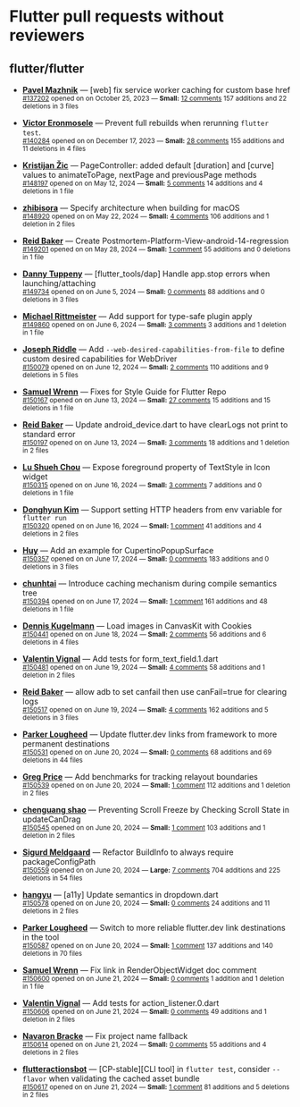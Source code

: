 # Flutter pull requests without reviewers

## flutter/flutter

* **[Pavel Mazhnik](https://github.com/p-mazhnik)** &mdash; [web] fix service worker caching for custom base href<br />
    <sub>[#137202](https://github.com/flutter/flutter/pull/137202) opened on on October 25, 2023 &mdash; **Small:** [12 comments](https://github.com/flutter/flutter/pull/137202) 157 additions and 22 deletions in 3 files</sub><br />

* **[Victor Eronmosele](https://github.com/victoreronmosele)** &mdash; Prevent full rebuilds when rerunning `flutter test`.<br />
    <sub>[#140284](https://github.com/flutter/flutter/pull/140284) opened on on December 17, 2023 &mdash; **Small:** [28 comments](https://github.com/flutter/flutter/pull/140284) 155 additions and 11 deletions in 4 files</sub><br />

* **[Kristijan Žic](https://github.com/KristijanZic)** &mdash; PageController: added default [duration] and [curve] values to animateToPage, nextPage and previousPage methods<br />
    <sub>[#148197](https://github.com/flutter/flutter/pull/148197) opened on on May 12, 2024 &mdash; **Small:** [5 comments](https://github.com/flutter/flutter/pull/148197) 14 additions and 4 deletions in 1 file</sub><br />

* **[zhibisora](https://github.com/zhibisora)** &mdash; Specify architecture when building for macOS<br />
    <sub>[#148920](https://github.com/flutter/flutter/pull/148920) opened on on May 22, 2024 &mdash; **Small:** [4 comments](https://github.com/flutter/flutter/pull/148920) 106 additions and 1 deletion in 2 files</sub><br />

* **[Reid Baker](https://github.com/reidbaker)** &mdash; Create Postmortem-Platform-View-android-14-regression<br />
    <sub>[#149201](https://github.com/flutter/flutter/pull/149201) opened on on May 28, 2024 &mdash; **Small:** [1 comment](https://github.com/flutter/flutter/pull/149201) 55 additions and 0 deletions in 1 file</sub><br />

* **[Danny Tuppeny](https://github.com/DanTup)** &mdash; [flutter_tools/dap] Handle app.stop errors when launching/attaching<br />
    <sub>[#149734](https://github.com/flutter/flutter/pull/149734) opened on on June 5, 2024 &mdash; **Small:** [0 comments](https://github.com/flutter/flutter/pull/149734) 88 additions and 0 deletions in 3 files</sub><br />

* **[Michael Rittmeister](https://github.com/DRSchlaubi)** &mdash; Add support for type-safe plugin apply<br />
    <sub>[#149860](https://github.com/flutter/flutter/pull/149860) opened on on June 6, 2024 &mdash; **Small:** [3 comments](https://github.com/flutter/flutter/pull/149860) 3 additions and 1 deletion in 1 file</sub><br />

* **[Joseph Riddle](https://github.com/joeriddles)** &mdash; Add `--web-desired-capabilities-from-file` to define custom desired capabilities for WebDriver<br />
    <sub>[#150079](https://github.com/flutter/flutter/pull/150079) opened on on June 12, 2024 &mdash; **Small:** [2 comments](https://github.com/flutter/flutter/pull/150079) 110 additions and 9 deletions in 5 files</sub><br />

* **[Samuel Wrenn](https://github.com/swrenn)** &mdash; Fixes for Style Guide for Flutter Repo<br />
    <sub>[#150167](https://github.com/flutter/flutter/pull/150167) opened on on June 13, 2024 &mdash; **Small:** [27 comments](https://github.com/flutter/flutter/pull/150167) 15 additions and 15 deletions in 1 file</sub><br />

* **[Reid Baker](https://github.com/reidbaker)** &mdash; Update android_device.dart to have clearLogs not print to standard error<br />
    <sub>[#150197](https://github.com/flutter/flutter/pull/150197) opened on on June 13, 2024 &mdash; **Small:** [3 comments](https://github.com/flutter/flutter/pull/150197) 18 additions and 1 deletion in 2 files</sub><br />

* **[Lu Shueh Chou](https://github.com/evan361425)** &mdash; Expose foreground property of TextStyle in Icon widget<br />
    <sub>[#150315](https://github.com/flutter/flutter/pull/150315) opened on on June 16, 2024 &mdash; **Small:** [3 comments](https://github.com/flutter/flutter/pull/150315) 7 additions and 0 deletions in 1 file</sub><br />

* **[Donghyun Kim](https://github.com/temeddix)** &mdash; Support setting HTTP headers from env variable for `flutter run`<br />
    <sub>[#150320](https://github.com/flutter/flutter/pull/150320) opened on on June 16, 2024 &mdash; **Small:** [1 comment](https://github.com/flutter/flutter/pull/150320) 41 additions and 4 deletions in 2 files</sub><br />

* **[Huy](https://github.com/huycozy)** &mdash; Add an example for CupertinoPopupSurface<br />
    <sub>[#150357](https://github.com/flutter/flutter/pull/150357) opened on on June 17, 2024 &mdash; **Small:** [0 comments](https://github.com/flutter/flutter/pull/150357) 183 additions and 0 deletions in 3 files</sub><br />

* **[chunhtai](https://github.com/chunhtai)** &mdash; Introduce caching mechanism during compile semantics tree<br />
    <sub>[#150394](https://github.com/flutter/flutter/pull/150394) opened on on June 17, 2024 &mdash; **Small:** [1 comment](https://github.com/flutter/flutter/pull/150394) 161 additions and 48 deletions in 1 file</sub><br />

* **[Dennis Kugelmann](https://github.com/IchordeDionysos)** &mdash; Load images in CanvasKit with Cookies<br />
    <sub>[#150441](https://github.com/flutter/flutter/pull/150441) opened on on June 18, 2024 &mdash; **Small:** [2 comments](https://github.com/flutter/flutter/pull/150441) 56 additions and 6 deletions in 4 files</sub><br />

* **[Valentin Vignal](https://github.com/ValentinVignal)** &mdash; Add tests for form_text_field.1.dart<br />
    <sub>[#150481](https://github.com/flutter/flutter/pull/150481) opened on on June 19, 2024 &mdash; **Small:** [4 comments](https://github.com/flutter/flutter/pull/150481) 58 additions and 1 deletion in 2 files</sub><br />

* **[Reid Baker](https://github.com/reidbaker)** &mdash; allow adb to set canfail then use canFail=true for clearing logs<br />
    <sub>[#150517](https://github.com/flutter/flutter/pull/150517) opened on on June 19, 2024 &mdash; **Small:** [4 comments](https://github.com/flutter/flutter/pull/150517) 162 additions and 5 deletions in 3 files</sub><br />

* **[Parker Lougheed](https://github.com/parlough)** &mdash; Update flutter.dev links from framework to more permanent destinations<br />
    <sub>[#150531](https://github.com/flutter/flutter/pull/150531) opened on on June 20, 2024 &mdash; **Small:** [0 comments](https://github.com/flutter/flutter/pull/150531) 68 additions and 69 deletions in 44 files</sub><br />

* **[Greg Price](https://github.com/gnprice)** &mdash; Add benchmarks for tracking relayout boundaries<br />
    <sub>[#150539](https://github.com/flutter/flutter/pull/150539) opened on on June 20, 2024 &mdash; **Small:** [1 comment](https://github.com/flutter/flutter/pull/150539) 112 additions and 1 deletion in 2 files</sub><br />

* **[chenguang shao](https://github.com/shaochenguang)** &mdash; Preventing Scroll Freeze by Checking Scroll State in updateCanDrag<br />
    <sub>[#150545](https://github.com/flutter/flutter/pull/150545) opened on on June 20, 2024 &mdash; **Small:** [1 comment](https://github.com/flutter/flutter/pull/150545) 103 additions and 1 deletion in 2 files</sub><br />

* **[Sigurd Meldgaard](https://github.com/sigurdm)** &mdash; Refactor BuildInfo to always require packageConfigPath<br />
    <sub>[#150559](https://github.com/flutter/flutter/pull/150559) opened on on June 20, 2024 &mdash; **Large:** [7 comments](https://github.com/flutter/flutter/pull/150559) 704 additions and 225 deletions in 54 files</sub><br />

* **[hangyu](https://github.com/hangyujin)** &mdash; [a11y] Update semantics in dropdown.dart<br />
    <sub>[#150578](https://github.com/flutter/flutter/pull/150578) opened on on June 20, 2024 &mdash; **Small:** [0 comments](https://github.com/flutter/flutter/pull/150578) 24 additions and 11 deletions in 2 files</sub><br />

* **[Parker Lougheed](https://github.com/parlough)** &mdash; Switch to more reliable flutter.dev link destinations in the tool<br />
    <sub>[#150587](https://github.com/flutter/flutter/pull/150587) opened on on June 20, 2024 &mdash; **Small:** [1 comment](https://github.com/flutter/flutter/pull/150587) 137 additions and 140 deletions in 70 files</sub><br />

* **[Samuel Wrenn](https://github.com/swrenn)** &mdash; Fix link in RenderObjectWidget doc comment<br />
    <sub>[#150600](https://github.com/flutter/flutter/pull/150600) opened on on June 21, 2024 &mdash; **Small:** [0 comments](https://github.com/flutter/flutter/pull/150600) 1 addition and 1 deletion in 1 file</sub><br />

* **[Valentin Vignal](https://github.com/ValentinVignal)** &mdash; Add tests for action_listener.0.dart<br />
    <sub>[#150606](https://github.com/flutter/flutter/pull/150606) opened on on June 21, 2024 &mdash; **Small:** [0 comments](https://github.com/flutter/flutter/pull/150606) 49 additions and 1 deletion in 2 files</sub><br />

* **[Navaron Bracke](https://github.com/navaronbracke)** &mdash; Fix project name fallback<br />
    <sub>[#150614](https://github.com/flutter/flutter/pull/150614) opened on on June 21, 2024 &mdash; **Small:** [0 comments](https://github.com/flutter/flutter/pull/150614) 55 additions and 4 deletions in 2 files</sub><br />

* **[flutteractionsbot](https://github.com/flutteractionsbot)** &mdash; [CP-stable][CLI tool] in `flutter test`, consider `--flavor` when validating the cached asset bundle<br />
    <sub>[#150617](https://github.com/flutter/flutter/pull/150617) opened on on June 21, 2024 &mdash; **Small:** [1 comment](https://github.com/flutter/flutter/pull/150617) 81 additions and 5 deletions in 2 files</sub><br />

